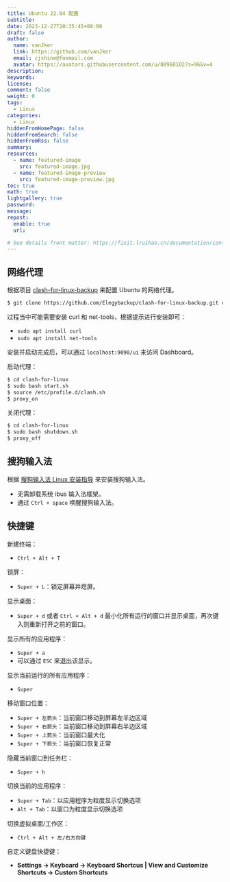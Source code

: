 ```yaml
---
title: Ubuntu 22.04 配置
subtitle:
date: 2023-12-27T20:35:45+08:00
draft: false
author:
  name: vanJker
  link: https://github.com/vanJker
  email: cjshine@foxmail.com
  avatar: https://avatars.githubusercontent.com/u/88960102?s=96&v=4
description:
keywords:
license:
comment: false
weight: 0
tags:
  - Linux 
categories:
  - Linux
hiddenFromHomePage: false
hiddenFromSearch: false
hiddenFromRss: false
summary:
resources:
  - name: featured-image
    src: featured-image.jpg
  - name: featured-image-preview
    src: featured-image-preview.jpg
toc: true
math: true
lightgallery: true
password:
message:
repost:
  enable: true
  url:

# See details front matter: https://fixit.lruihao.cn/documentation/content-management/introduction/#front-matter
---
```


## 网络代理

根据项目 [clash-for-linux-backup][cflbp] 来配置 Ubuntu 的网络代理。

```bash
$ git clone https://github.com/Elegybackup/clash-for-linux-backup.git clash-for-linux
```

过程当中可能需要安装 curl 和 net-tools，根据提示进行安装即可：

- `sudo apt install curl`
- `sudo apt install net-tools`

安装并启动完成后，可以通过 `localhost:9090/ui` 来访问 Dashboard。

启动代理：

```bash
$ cd clash-for-linux
$ sudo bash start.sh
$ source /etc/profile.d/clash.sh
$ proxy_on
```

关闭代理：

```bash
$ cd clash-for-linux
$ sudo bash shutdown.sh
$ proxy_off
```

## 搜狗输入法

根据 [搜狗输入法 Linux 安装指导][sougou-linux-guide] 来安装搜狗输入法。

- 无需卸载系统 ibus 输入法框架。
- 通过 `Ctrl + space` 唤醒搜狗输入法。

## 快捷键

新建终端：
- `Ctrl + Alt + T`

锁屏：
- `Super + L`：锁定屏幕并熄屏。

显示桌面：
- `Super + d` 或者 `Ctrl + Alt + d` 最小化所有运行的窗口并显示桌面，再次键入则重新打开之前的窗口。

显示所有的应用程序：
- `Super + a` 
- 可以通过 `ESC` 来退出该显示。

显示当前运行的所有应用程序：
- `Super`

移动窗口位置：
- `Super + 左箭头`：当前窗口移动到屏幕左半边区域
- `Super + 右箭头`：当前窗口移动到屏幕右半边区域
- `Super + 上箭头`：当前窗口最大化
- `Super + 下箭头`：当前窗口恢复正常

隐藏当前窗口到任务栏：
- `Super + h`

切换当前的应用程序：
- `Super + Tab`：以应用程序为粒度显示切换选项
- `Alt + Tab`：以窗口为粒度显示切换选项

切换虚拟桌面/工作区：
- `Ctrl + Alt + 左/右方向键`

自定义键盘快捷键：
- **Settings -> Keyboard -> Keyboard Shortcus | View and Customize Shortcuts -> Custom Shortcuts**


[cflbp]: https://github.com/Elegybackup/clash-for-linux-backup
[sougou-linux-guide]: https://shurufa.sogou.com/linux/guide
